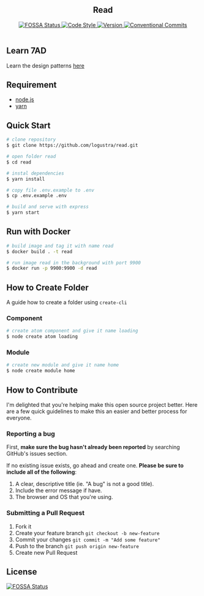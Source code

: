 <div align="center">
  <h2>Read</h2>

  <a href="https://app.fossa.io/projects/git%2Bgithub.com%2Flogustra%2Fread?ref=badge_shield">
    <img 
      src="https://app.fossa.io/api/projects/git%2Bgithub.com%2Flogustra%2Fread.svg?type=shield&color=brightgreen" 
      alt="FOSSA Status"
    >
  </a>

  <a href="https://standardjs.com">
    <img 
      src="https://img.shields.io/badge/code_style-standard-brightgreen.svg?style=flat" 
      alt="Code Style"
    >
  </a>

  <a href="https://github.com/ralali/agent_mitra_cms/releases/tag/v1.0.0">
    <img 
      src="https://img.shields.io/static/v1.svg?label=version&message=v1.0.0&style=flat&color=brightgreen" 
      alt="Version"
    >
  </a>

  <a href="https://conventionalcommits.org">
    <img 
      src="https://img.shields.io/badge/conventional%20commits-1.0.0-brightgreen.svg" 
      alt="Conventional Commits"
    >
  </a>
</div>
<br />

## Learn 7AD
Learn the design patterns [here](https://github.com/logustra/7ad)

## Requirement
  - [node.js](http://nodejs.org/)
  - [yarn](https://yarnpkg.com/en/)

## Quick Start

```bash
# clone repository
$ git clone https://github.com/logustra/read.git

# open folder read
$ cd read

# instal dependencies
$ yarn install

# copy file .env.example to .env
$ cp .env.example .env

# build and serve with express
$ yarn start
```

## Run with Docker

```bash
# build image and tag it with name read
$ docker build . -t read

# run image read in the background with port 9900
$ docker run -p 9900:9900 -d read
```

## How to Create Folder
A guide how to create a folder using `create-cli`

### Component
```bash
# create atom component and give it name loading
$ node create atom loading
```

### Module
```bash
# create new module and give it name home
$ node create module home
```

## How to Contribute
I'm delighted that you're helping make this open source project better. Here are a few quick guidelines to make this an easier and better process for everyone.

### Reporting a bug
First, **make sure the bug hasn't already been reported** by searching GitHub's issues section.

If no existing issue exists, go ahead and create one. **Please be sure to include all of the following**:

1. A clear, descriptive title (ie. "A bug" is not a good title).
2. Include the error message if have.
3. The browser and OS that you're using.

### Submitting a Pull Request
1. Fork it
2. Create your feature branch `git checkout -b new-feature`
3. Commit your changes `git commit -m "Add some feature"`
4. Push to the branch `git push origin new-feature`
5. Create new Pull Request


## License
[![FOSSA Status](https://app.fossa.io/api/projects/git%2Bgithub.com%2Flogustra%2Fread.svg?type=large)](https://app.fossa.io/projects/git%2Bgithub.com%2Flogustra%2Fread?ref=badge_large)

